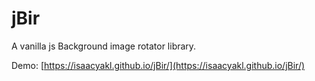 # jBir
A vanilla js Background image rotator library.

Demo: [https://isaacyakl.github.io/jBir/](https://isaacyakl.github.io/jBir/)